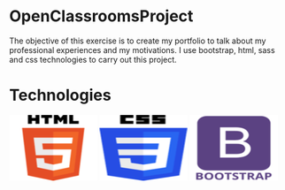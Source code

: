 # OpenClassroomsProject
The objective of this exercise is to create my portfolio to talk about my professional experiences and my motivations.
I use bootstrap, html, sass and css technologies to carry out this project. 

 # Technologies
 ![html](images/html.png)
 ![css](images/css.png)
 ![bootstrap](images/bootstrap.png)
 

